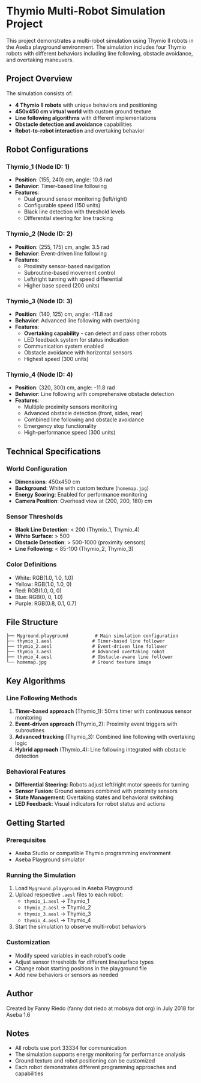 # Thymio Multi-Robot Simulation Project

This project demonstrates a multi-robot simulation using Thymio II robots in the Aseba playground environment. The simulation includes four Thymio robots with different behaviors including line following, obstacle avoidance, and overtaking maneuvers.

## Project Overview

The simulation consists of:
- **4 Thymio II robots** with unique behaviors and positioning
- **450x450 cm virtual world** with custom ground texture
- **Line following algorithms** with different implementations
- **Obstacle detection and avoidance** capabilities
- **Robot-to-robot interaction** and overtaking behavior

## Robot Configurations

### Thymio_1 (Node ID: 1)
- **Position**: (155, 240) cm, angle: 10.8 rad
- **Behavior**: Timer-based line following
- **Features**:
  - Dual ground sensor monitoring (left/right)
  - Configurable speed (150 units)
  - Black line detection with threshold levels
  - Differential steering for line tracking

### Thymio_2 (Node ID: 2)
- **Position**: (255, 175) cm, angle: 3.5 rad
- **Behavior**: Event-driven line following
- **Features**:
  - Proximity sensor-based navigation
  - Subroutine-based movement control
  - Left/right turning with speed differential
  - Higher base speed (200 units)

### Thymio_3 (Node ID: 3)
- **Position**: (140, 125) cm, angle: -11.8 rad
- **Behavior**: Advanced line following with overtaking
- **Features**:
  - **Overtaking capability** - can detect and pass other robots
  - LED feedback system for status indication
  - Communication system enabled
  - Obstacle avoidance with horizontal sensors
  - Highest speed (300 units)

### Thymio_4 (Node ID: 4)
- **Position**: (320, 300) cm, angle: -11.8 rad
- **Behavior**: Line following with comprehensive obstacle detection
- **Features**:
  - Multiple proximity sensors monitoring
  - Advanced obstacle detection (front, sides, rear)
  - Combined line following and obstacle avoidance
  - Emergency stop functionality
  - High-performance speed (300 units)

## Technical Specifications

### World Configuration
- **Dimensions**: 450x450 cm
- **Background**: White with custom texture (`homemap.jpg`)
- **Energy Scoring**: Enabled for performance monitoring
- **Camera Position**: Overhead view at (200, 200, 180) cm

### Sensor Thresholds
- **Black Line Detection**: < 200 (Thymio_1, Thymio_4)
- **White Surface**: > 500
- **Obstacle Detection**: > 500-1000 (proximity sensors)
- **Line Following**: < 85-100 (Thymio_2, Thymio_3)

### Color Definitions
- White: RGB(1.0, 1.0, 1.0)
- Yellow: RGB(1.0, 1.0, 0)
- Red: RGB(1.0, 0, 0)
- Blue: RGB(0, 0, 1.0)
- Purple: RGB(0.8, 0.1, 0.7)

## File Structure

```
├── Myground.playground          # Main simulation configuration
├── thymio_1.aesl               # Timer-based line follower
├── thymio_2.aesl               # Event-driven line follower
├── thymio_3.aesl               # Advanced overtaking robot
├── thymio_4.aesl               # Obstacle-aware line follower
└── homemap.jpg                 # Ground texture image
```

## Key Algorithms

### Line Following Methods
1. **Timer-based approach** (Thymio_1): 50ms timer with continuous sensor monitoring
2. **Event-driven approach** (Thymio_2): Proximity event triggers with subroutines
3. **Advanced tracking** (Thymio_3): Combined line following with overtaking logic
4. **Hybrid approach** (Thymio_4): Line following integrated with obstacle detection

### Behavioral Features
- **Differential Steering**: Robots adjust left/right motor speeds for turning
- **Sensor Fusion**: Ground sensors combined with proximity sensors
- **State Management**: Overtaking states and behavioral switching
- **LED Feedback**: Visual indicators for robot status and actions

## Getting Started

### Prerequisites
- Aseba Studio or compatible Thymio programming environment
- Aseba Playground simulator

### Running the Simulation
1. Load `Myground.playground` in Aseba Playground
2. Upload respective `.aesl` files to each robot:
   - `thymio_1.aesl` → Thymio_1
   - `thymio_2.aesl` → Thymio_2
   - `thymio_3.aesl` → Thymio_3
   - `thymio_4.aesl` → Thymio_4
3. Start the simulation to observe multi-robot behaviors

### Customization
- Modify speed variables in each robot's code
- Adjust sensor thresholds for different line/surface types
- Change robot starting positions in the playground file
- Add new behaviors or sensors as needed

## Author
Created by Fanny Riedo (fanny dot riedo at mobsya dot org) in July 2018 for Aseba 1.6

## Notes
- All robots use port 33334 for communication
- The simulation supports energy monitoring for performance analysis
- Ground texture and robot positioning can be customized
- Each robot demonstrates different programming approaches and capabilities
